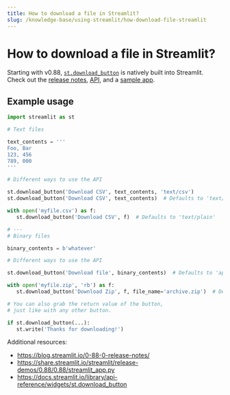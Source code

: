 ```yaml
---
title: How to download a file in Streamlit?
slug: /knowledge-base/using-streamlit/how-download-file-streamlit
---
```


# How to download a file in Streamlit?

Starting with v0.88, [`st.download_button`](/library/api-reference/widgets/st.download_button) is natively built into Streamlit. Check out the [release notes](https://blog.streamlit.io/0-88-0-release-notes/), [API](/library/api-reference/widgets/st.download_button), and a [sample app](https://share.streamlit.io/streamlit/release-demos/0.88/0.88/streamlit_app.py).

## Example usage

```python
import streamlit as st

# Text files

text_contents = '''
Foo, Bar
123, 456
789, 000
'''

# Different ways to use the API

st.download_button('Download CSV', text_contents, 'text/csv')
st.download_button('Download CSV', text_contents)  # Defaults to 'text/plain'

with open('myfile.csv') as f:
   st.download_button('Download CSV', f)  # Defaults to 'text/plain'

# ---
# Binary files

binary_contents = b'whatever'

# Different ways to use the API

st.download_button('Download file', binary_contents)  # Defaults to 'application/octet-stream'

with open('myfile.zip', 'rb') as f:
   st.download_button('Download Zip', f, file_name='archive.zip')  # Defaults to 'application/octet-stream'

# You can also grab the return value of the button,
# just like with any other button.

if st.download_button(...):
   st.write('Thanks for downloading!')
```

Additional resources:

- https://blog.streamlit.io/0-88-0-release-notes/
- https://share.streamlit.io/streamlit/release-demos/0.88/0.88/streamlit_app.py
- https://docs.streamlit.io/library/api-reference/widgets/st.download_button
